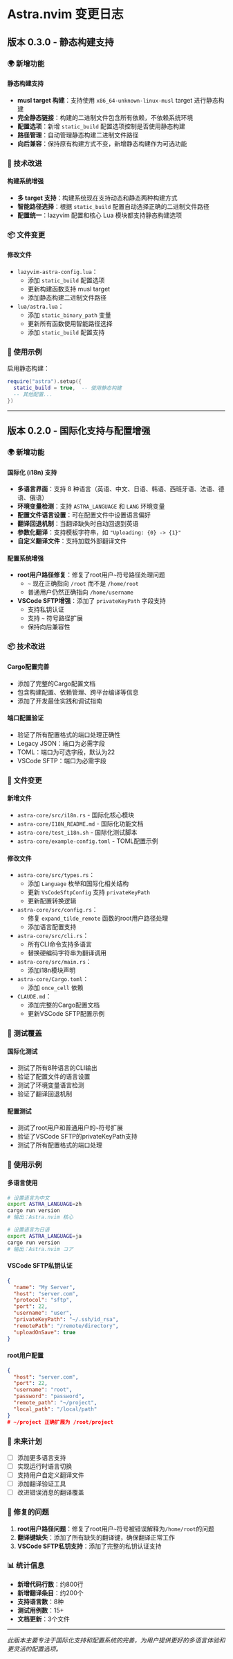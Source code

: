 # Astra.nvim 变更日志

## 版本 0.3.0 - 静态构建支持

### 🌍 新增功能

#### 静态构建支持
- **musl target 构建**：支持使用 `x86_64-unknown-linux-musl` target 进行静态构建
- **完全静态链接**：构建的二进制文件包含所有依赖，不依赖系统环境
- **配置选项**：新增 `static_build` 配置选项控制是否使用静态构建
- **路径管理**：自动管理静态构建二进制文件路径
- **向后兼容**：保持原有构建方式不变，新增静态构建作为可选功能

### 🔧 技术改进

#### 构建系统增强
- **多 target 支持**：构建系统现在支持动态和静态两种构建方式
- **智能路径选择**：根据 `static_build` 配置自动选择正确的二进制文件路径
- **配置统一**：lazyvim 配置和核心 Lua 模块都支持静态构建选项

### 📦 文件变更

#### 修改文件
- `lazyvim-astra-config.lua`：
  - 添加 `static_build` 配置选项
  - 更新构建函数支持 musl target
  - 添加静态构建二进制文件路径
- `lua/astra.lua`：
  - 添加 `static_binary_path` 变量
  - 更新所有函数使用智能路径选择
  - 添加 `static_build` 配置支持

### 📝 使用示例

启用静态构建：
```lua
require("astra").setup({
  static_build = true,  -- 使用静态构建
  -- 其他配置...
})
```

---

## 版本 0.2.0 - 国际化支持与配置增强

### 🌍 新增功能

#### 国际化 (i18n) 支持
- **多语言界面**：支持 8 种语言（英语、中文、日语、韩语、西班牙语、法语、德语、俄语）
- **环境变量检测**：支持 `ASTRA_LANGUAGE` 和 `LANG` 环境变量
- **配置文件语言设置**：可在配置文件中设置语言偏好
- **翻译回退机制**：当翻译缺失时自动回退到英语
- **参数化翻译**：支持模板字符串，如 `"Uploading: {0} -> {1}"`
- **自定义翻译文件**：支持加载外部翻译文件

#### 配置系统增强
- **root用户路径修复**：修复了root用户`~`符号路径处理问题
  - `~` 现在正确指向 `/root` 而不是 `/home/root`
  - 普通用户仍然正确指向 `/home/username`
- **VSCode SFTP增强**：添加了 `privateKeyPath` 字段支持
  - 支持私钥认证
  - 支持 `~` 符号路径扩展
  - 保持向后兼容性

### 📦 技术改进

#### Cargo配置完善
- 添加了完整的Cargo配置文档
- 包含构建配置、依赖管理、跨平台编译等信息
- 添加了开发最佳实践和调试指南

#### 端口配置验证
- 验证了所有配置格式的端口处理正确性
- Legacy JSON：端口为必需字段
- TOML：端口为可选字段，默认为22
- VSCode SFTP：端口为必需字段

### 🔧 文件变更

#### 新增文件
- `astra-core/src/i18n.rs` - 国际化核心模块
- `astra-core/I18N_README.md` - 国际化功能文档
- `astra-core/test_i18n.sh` - 国际化测试脚本
- `astra-core/example-config.toml` - TOML配置示例

#### 修改文件
- `astra-core/src/types.rs`：
  - 添加 `Language` 枚举和国际化相关结构
  - 更新 `VsCodeSftpConfig` 支持 `privateKeyPath`
  - 更新配置转换逻辑
- `astra-core/src/config.rs`：
  - 修复 `expand_tilde_remote` 函数的root用户路径处理
  - 添加语言配置支持
- `astra-core/src/cli.rs`：
  - 所有CLI命令支持多语言
  - 替换硬编码字符串为翻译调用
- `astra-core/src/main.rs`：
  - 添加i18n模块声明
- `astra-core/Cargo.toml`：
  - 添加 `once_cell` 依赖
- `CLAUDE.md`：
  - 添加完整的Cargo配置文档
  - 更新VSCode SFTP配置示例

### 🧪 测试覆盖

#### 国际化测试
- 测试了所有8种语言的CLI输出
- 验证了配置文件的语言设置
- 测试了环境变量语言检测
- 验证了翻译回退机制

#### 配置测试
- 测试了root用户和普通用户的`~`符号扩展
- 验证了VSCode SFTP的privateKeyPath支持
- 测试了所有配置格式的端口处理

### 📝 使用示例

#### 多语言使用
```bash
# 设置语言为中文
export ASTRA_LANGUAGE=zh
cargo run version
# 输出：Astra.nvim 核心

# 设置语言为日语
export ASTRA_LANGUAGE=ja
cargo run version  
# 输出：Astra.nvim コア
```

#### VSCode SFTP私钥认证
```json
{
  "name": "My Server",
  "host": "server.com",
  "protocol": "sftp",
  "port": 22,
  "username": "user",
  "privateKeyPath": "~/.ssh/id_rsa",
  "remotePath": "/remote/directory",
  "uploadOnSave": true
}
```

#### root用户配置
```json
{
  "host": "server.com",
  "port": 22,
  "username": "root",
  "password": "password",
  "remote_path": "~/project",
  "local_path": "/local/path"
}
# ~/project 正确扩展为 /root/project
```

### 🔮 未来计划

- [ ] 添加更多语言支持
- [ ] 实现运行时语言切换
- [ ] 支持用户自定义翻译文件
- [ ] 添加翻译验证工具
- [ ] 改进错误消息的翻译覆盖

### 🐛 修复的问题

1. **root用户路径问题**：修复了root用户`~`符号被错误解释为`/home/root`的问题
2. **翻译键缺失**：添加了所有缺失的翻译键，确保翻译正常工作
3. **VSCode SFTP私钥支持**：添加了完整的私钥认证支持

### 📊 统计信息

- **新增代码行数**：约800行
- **新增翻译条目**：约200个
- **支持语言数**：8种
- **测试用例数**：15+
- **文档更新**：3个文件

---

*此版本主要专注于国际化支持和配置系统的完善，为用户提供更好的多语言体验和更灵活的配置选项。*